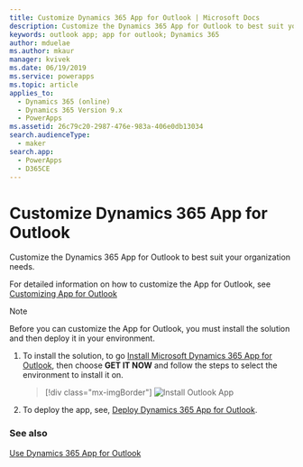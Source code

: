 ```yaml
---
title: Customize Dynamics 365 App for Outlook | Microsoft Docs
description: Customize the Dynamics 365 App for Outlook to best suit your organization needs
keywords: outlook app; app for outlook; Dynamics 365
author: mduelae
ms.author: mkaur
manager: kvivek
ms.date: 06/19/2019
ms.service: powerapps
ms.topic: article
applies_to: 
  - Dynamics 365 (online)
  - Dynamics 365 Version 9.x
  - PowerApps
ms.assetid: 26c79c20-2987-476e-983a-406e0db13034
search.audienceType: 
  - maker
search.app: 
  - PowerApps
  - D365CE
---
```


# Customize Dynamics 365 App for Outlook

Customize the Dynamics 365 App for Outlook to best suit your organization needs. 

For detailed information on how to customize the App for Outlook, see [Customizing App for Outlook](https://docs.microsoft.com/dynamics365/customer-engagement/outlook-app/customizing-the-app)

> [!NOTE]
> Before you can customize the App for Outlook, you must install the solution and then deploy it in your environment. 

1. To install the solution, to go [Install Microsoft Dynamics 365 App for Outlook](https://appsource.microsoft.com/product/dynamics-365/mscrm.fa50aa98-e8bb-4757-83ce-6d607959b985?tab=Overview), then choose **GET IT NOW** and follow the steps to select the environment to install it on.

   > [!div class="mx-imgBorder"]
   > ![Install Outlook App](media/appsource.png "Install Outlook App")
   
2. To deploy the app, see, [Deploy Dynamics 365 App for Outlook](https://docs.microsoft.com/dynamics365/customer-engagement/outlook-app/deploy-dynamics-365-app-for-outlook).


### See also
 [Use Dynamics 365 App for Outlook](../../user/use-outlook-app.md)  
